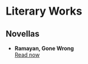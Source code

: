 # Literary Works

## Novellas
- **Ramayan, Gone Wrong**  
  [Read now](RamayanGoneWrong/README.md)

